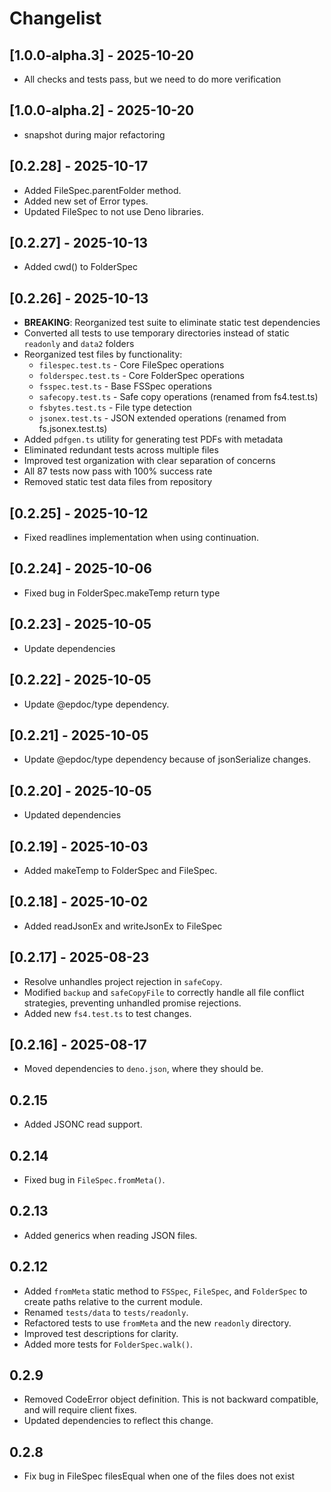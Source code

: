 # Changelist

## [1.0.0-alpha.3] - 2025-10-20

- All checks and tests pass, but we need to do more verification

## [1.0.0-alpha.2] - 2025-10-20

- snapshot during major refactoring

## [0.2.28] - 2025-10-17

- Added FileSpec.parentFolder method.
- Added new set of Error types.
- Updated FileSpec to not use Deno libraries.

## [0.2.27] - 2025-10-13

- Added cwd() to FolderSpec

## [0.2.26] - 2025-10-13

- **BREAKING**: Reorganized test suite to eliminate static test dependencies
- Converted all tests to use temporary directories instead of static `readonly` and `data2` folders
- Reorganized test files by functionality:
  - `filespec.test.ts` - Core FileSpec operations
  - `folderspec.test.ts` - Core FolderSpec operations
  - `fsspec.test.ts` - Base FSSpec operations
  - `safecopy.test.ts` - Safe copy operations (renamed from fs4.test.ts)
  - `fsbytes.test.ts` - File type detection
  - `jsonex.test.ts` - JSON extended operations (renamed from fs.jsonex.test.ts)
- Added `pdfgen.ts` utility for generating test PDFs with metadata
- Eliminated redundant tests across multiple files
- Improved test organization with clear separation of concerns
- All 87 tests now pass with 100% success rate
- Removed static test data files from repository

## [0.2.25] - 2025-10-12

- Fixed readlines implementation when using continuation.

## [0.2.24] - 2025-10-06

- Fixed bug in FolderSpec.makeTemp return type

## [0.2.23] - 2025-10-05

- Update dependencies

## [0.2.22] - 2025-10-05

- Update @epdoc/type dependency.

## [0.2.21] - 2025-10-05

- Update @epdoc/type dependency because of jsonSerialize changes.

## [0.2.20] - 2025-10-05

- Updated dependencies

## [0.2.19] - 2025-10-03

- Added makeTemp to FolderSpec and FileSpec.

## [0.2.18] - 2025-10-02

- Added readJsonEx and writeJsonEx to FileSpec

## [0.2.17] - 2025-08-23

- Resolve unhandles project rejection in `safeCopy`.
- Modified `backup` and `safeCopyFile` to correctly handle all file conflict strategies, preventing unhandled promise
  rejections.
- Added new `fs4.test.ts` to test changes.

## [0.2.16] - 2025-08-17

- Moved dependencies to `deno.json`, where they should be.

## 0.2.15

- Added JSONC read support.

## 0.2.14

- Fixed bug in `FileSpec.fromMeta()`.

## 0.2.13

- Added generics when reading JSON files.

## 0.2.12

- Added `fromMeta` static method to `FSSpec`, `FileSpec`, and `FolderSpec` to create paths relative to the current
  module.
- Renamed `tests/data` to `tests/readonly`.
- Refactored tests to use `fromMeta` and the new `readonly` directory.
- Improved test descriptions for clarity.
- Added more tests for `FolderSpec.walk()`.

## 0.2.9

- Removed CodeError object definition. This is not backward compatible, and will require client fixes.
- Updated dependencies to reflect this change.

## 0.2.8

- Fix bug in FileSpec filesEqual when one of the files does not exist
